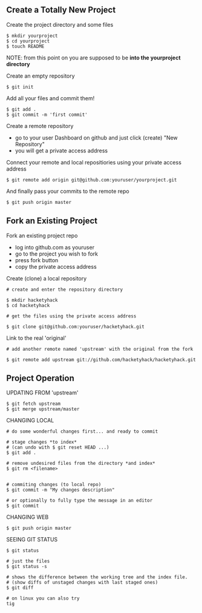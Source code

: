 Create a Totally New Project
----------------------------

Create the project directory and some files

	$ mkdir yourproject
	$ cd yourproject
	$ touch README

NOTE: from this point on you are supposed to be **into the yourproject directory**

Create an empty repository

	$ git init

Add all your files and commit them!

	$ git add .
	$ git commit -m 'first commit'

Create a remote repository 

- go to your user Dashboard on github and just click (create) "New Repository"
- you will get a private access address

Connect your remote and local repositiories using your private access address

	$ git remote add origin git@github.com:youruser/yourproject.git

And finally pass your commits to the remote repo

	$ git push origin master

Fork an Existing Project
------------------------

Fork an existing project repo

- log into github.com as youruser
- go to the project you wish to fork
- press fork button 
- copy the private access address

Create (clone) a local repository

	# create and enter the repository directory

	$ mkdir hacketyhack
	$ cd hacketyhack
	
	# get the files using the private access address

	$ git clone git@github.com:youruser/hacketyhack.git

Link to the real 'original'

	# add another remote named 'upstream' with the original from the fork

	$ git remote add upstream git://github.com/hacketyhack/hacketyhack.git

Project Operation
-----------------

UPDATING FROM 'upstream'

	$ git fetch upstream
	$ git merge upstream/master

CHANGING LOCAL

	# do some wonderful changes first... and ready to commit

	# stage changes *to index*
	# (can undo with $ git reset HEAD ...)
	$ git add .
	
	# remove undesired files from the directory *and index*
	$ git rm <filename>
	

	# commiting changes (to local repo)
	$ git commit -m "My changes description"

	# or optionally to fully type the message in an editor
	$ git commit

CHANGING WEB

	$ git push origin master

SEEING GIT STATUS

	$ git status
	
	# just the files 
	$ git status -s
	
	# shows the difference between the working tree and the index file.
	# (show diffs of unstaged changes with last staged ones)
	$ git diff
	
	# on linux you can also try
	tig

